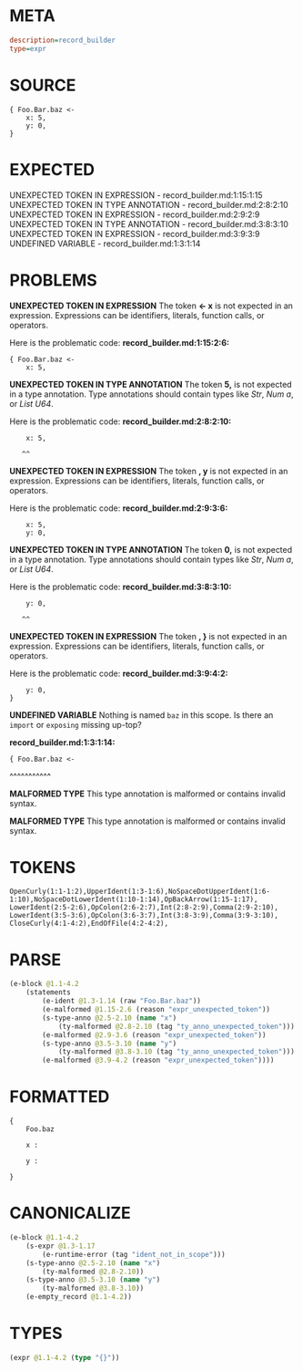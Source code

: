 # META
~~~ini
description=record_builder
type=expr
~~~
# SOURCE
~~~roc
{ Foo.Bar.baz <-
    x: 5,
    y: 0,
}
~~~
# EXPECTED
UNEXPECTED TOKEN IN EXPRESSION - record_builder.md:1:15:1:15
UNEXPECTED TOKEN IN TYPE ANNOTATION - record_builder.md:2:8:2:10
UNEXPECTED TOKEN IN EXPRESSION - record_builder.md:2:9:2:9
UNEXPECTED TOKEN IN TYPE ANNOTATION - record_builder.md:3:8:3:10
UNEXPECTED TOKEN IN EXPRESSION - record_builder.md:3:9:3:9
UNDEFINED VARIABLE - record_builder.md:1:3:1:14
# PROBLEMS
**UNEXPECTED TOKEN IN EXPRESSION**
The token **<-
    x** is not expected in an expression.
Expressions can be identifiers, literals, function calls, or operators.

Here is the problematic code:
**record_builder.md:1:15:2:6:**
```roc
{ Foo.Bar.baz <-
    x: 5,
```


**UNEXPECTED TOKEN IN TYPE ANNOTATION**
The token **5,** is not expected in a type annotation.
Type annotations should contain types like _Str_, _Num a_, or _List U64_.

Here is the problematic code:
**record_builder.md:2:8:2:10:**
```roc
    x: 5,
```
       ^^


**UNEXPECTED TOKEN IN EXPRESSION**
The token **,
    y** is not expected in an expression.
Expressions can be identifiers, literals, function calls, or operators.

Here is the problematic code:
**record_builder.md:2:9:3:6:**
```roc
    x: 5,
    y: 0,
```


**UNEXPECTED TOKEN IN TYPE ANNOTATION**
The token **0,** is not expected in a type annotation.
Type annotations should contain types like _Str_, _Num a_, or _List U64_.

Here is the problematic code:
**record_builder.md:3:8:3:10:**
```roc
    y: 0,
```
       ^^


**UNEXPECTED TOKEN IN EXPRESSION**
The token **,
}** is not expected in an expression.
Expressions can be identifiers, literals, function calls, or operators.

Here is the problematic code:
**record_builder.md:3:9:4:2:**
```roc
    y: 0,
}
```


**UNDEFINED VARIABLE**
Nothing is named `baz` in this scope.
Is there an `import` or `exposing` missing up-top?

**record_builder.md:1:3:1:14:**
```roc
{ Foo.Bar.baz <-
```
  ^^^^^^^^^^^


**MALFORMED TYPE**
This type annotation is malformed or contains invalid syntax.

**MALFORMED TYPE**
This type annotation is malformed or contains invalid syntax.

# TOKENS
~~~zig
OpenCurly(1:1-1:2),UpperIdent(1:3-1:6),NoSpaceDotUpperIdent(1:6-1:10),NoSpaceDotLowerIdent(1:10-1:14),OpBackArrow(1:15-1:17),
LowerIdent(2:5-2:6),OpColon(2:6-2:7),Int(2:8-2:9),Comma(2:9-2:10),
LowerIdent(3:5-3:6),OpColon(3:6-3:7),Int(3:8-3:9),Comma(3:9-3:10),
CloseCurly(4:1-4:2),EndOfFile(4:2-4:2),
~~~
# PARSE
~~~clojure
(e-block @1.1-4.2
	(statements
		(e-ident @1.3-1.14 (raw "Foo.Bar.baz"))
		(e-malformed @1.15-2.6 (reason "expr_unexpected_token"))
		(s-type-anno @2.5-2.10 (name "x")
			(ty-malformed @2.8-2.10 (tag "ty_anno_unexpected_token")))
		(e-malformed @2.9-3.6 (reason "expr_unexpected_token"))
		(s-type-anno @3.5-3.10 (name "y")
			(ty-malformed @3.8-3.10 (tag "ty_anno_unexpected_token")))
		(e-malformed @3.9-4.2 (reason "expr_unexpected_token"))))
~~~
# FORMATTED
~~~roc
{
	Foo.baz
	
	x : 
	
	y : 
	
}
~~~
# CANONICALIZE
~~~clojure
(e-block @1.1-4.2
	(s-expr @1.3-1.17
		(e-runtime-error (tag "ident_not_in_scope")))
	(s-type-anno @2.5-2.10 (name "x")
		(ty-malformed @2.8-2.10))
	(s-type-anno @3.5-3.10 (name "y")
		(ty-malformed @3.8-3.10))
	(e-empty_record @1.1-4.2))
~~~
# TYPES
~~~clojure
(expr @1.1-4.2 (type "{}"))
~~~
